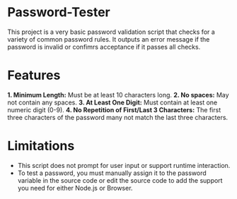 # Password-Tester

This project is a very basic password validation script that checks for a variety of common password rules. It outputs an error message if the password is invalid or confimrs acceptance if it passes all checks.

# Features

**1. Minimum Length:** Must be at least 10 characters long.
**2. No spaces:** May not contain any spaces.
**3. At Least One Digit:** Must contain at least one numeric digit (0-9).
**4. No Repetition of First/Last 3 Characters:** The first three characters of the password many not match the last three characters.

# Limitations

- This script does not prompt for user input or support runtime interaction.
- To test a password, you must manually assign it to the password variable in the source code or edit the source code to add the support you need for either Node.js or Browser.
